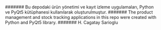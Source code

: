 ####### Bu depodaki ürün yönetimi ve kayıt izleme uygulamaları, Python ve PyQt5 kütüphanesi kullanılarak oluşturulmuştur.
####### The product management and stock tracking applications in this repo were created with Python and PyQt5 library.
####### H. Cagatay Sarioglu
